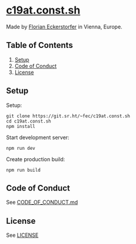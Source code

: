 # [c19at.const.sh](https://c19at.const.sh)

Made by [Florian Eckerstorfer](https://florian.ec) in Vienna, Europe.

## Table of Contents

1. [Setup](#setup)
2. [Code of Conduct](#code-of-conduct)
3. [License](#license)

## Setup

Setup:

```shell
git clone https://git.sr.ht/~fec/c19at.const.sh
cd c19at.const.sh
npm install
```

Start development server:

```shell
npm run dev
```

Create production build:

```shell
npm run build
```

## Code of Conduct

See [CODE_OF_CONDUCT.md](https://git.sr.ht/~fec/c19at.const.sh/tree/main/item/CODE_OF_CONDUCT.md)

## License

See [LICENSE](https://git.sr.ht/~fec/c19at.const.sh/tree/main/item/LICENSE)
